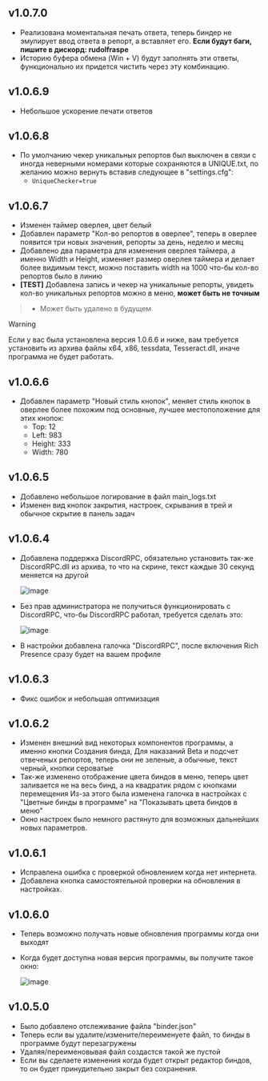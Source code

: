 ## v1.0.7.0
- Реализована моментальная печать ответа, теперь биндер не эмулирует ввод ответа в репорт, а вставляет его. **Если будут баги, пишите в дискорд: rudolfraspe**
- Историю буфера обмена (Win + V) будут заполнять эти ответы, функционально их придется чистить через эту комбинацию.  

## v1.0.6.9
- Небольшое ускорение печати ответов

## v1.0.6.8
- По умолчанию чекер уникальных репортов был выключен в связи с иногда неверными номерами которые сохраняются в UNIQUE.txt, по желанию можно вернуть вставив следующее в "settings.cfg":
  - `UniqueChecker=true`

## v1.0.6.7
- Изменен таймер оверлея, цвет белый
- Добавлен параметр "Кол-во репортов в оверлее", теперь в оверлее появится три новых значения, репорты за день, неделю и месяц
- Добавлено два параметра для изменения оверлея таймера, а именно Width и Height, изменяет размер оверлея таймера и делает более видимым текст, можно поставить width на 1000 что-бы кол-во репортов было в линию
- **[TEST]** Добавлена запись и чекер на уникальные репорты, увидеть кол-во уникальных репортов можно в меню, **может быть не точным**
>  - Может быть удалено в будущем

> [!WARNING]
> Если у вас была установлена версия 1.0.6.6 и ниже, вам требуется установить из архива файлы x64, x86, tessdata, Tesseract.dll, иначе программа не будет работать.

## v1.0.6.6
- Добавлен параметр "Новый стиль кнопок", меняет стиль кнопок в оверлее более похожим под основные, лучшее местоположение для этих кнопок:
  - Top: 12
  - Left: 983
  - Height: 333
  - Width: 780

## v1.0.6.5
- Добавлено небольшое логирование в файл main_logs.txt
- Изменен вид кнопок закрытия, настроек, скрывания в трей и обычное скрытие в панель задач

## v1.0.6.4
- Добавлена поддержка DiscordRPC, обязательно установить так-же DiscordRPC.dll из архива, то что на скрине, текст каждые 30 секунд меняется на другой

  ![image](https://github.com/user-attachments/assets/b396e235-c5a2-4c5d-8c52-8ce54bd579f3)
- Без прав администратора не получиться функционировать с DiscordRPC, что-бы DiscordRPC работал, требуется сделать это:

  ![image](https://github.com/user-attachments/assets/4d472923-2cce-4e6b-bcfa-8d559674bb92)
- В настройки добавлена галочка "DiscordRPC", после включения Rich Presence сразу будет на вашем профиле

## v1.0.6.3
- Фикс ошибок и небольшая оптимизация

## v1.0.6.2
- Изменен внешний вид некоторых компонентов программы, а именно кнопки Создания бинда, Для наказаний Beta и подсчет отвеченых репортов, теперь они не зеленые, а обычные, текст черный, кнопки сероватые
- Так-же изменено отображение цвета биндов в меню, теперь цвет заливается не на весь бинд, а на квадратик рядом с кнопками перемещения
  Из-за этого была изменена галочка в настройках с "Цветные бинды в программе" на "Показывать цвета биндов в меню"
- Окно настроек было немного растянуто для возможных дальнейших новых параметров.

## v1.0.6.1
- Исправлена ошибка с проверкой обновлением когда нет интернета.
- Добавлена кнопка самостоятельной проверки на обновления в настройках.

## v1.0.6.0
- Теперь возможно получать новые обновления программы когда они выходят
- Когда будет доступна новая версия программы, вы получите такое окно:
  
  ![image](https://github.com/FichiDi/Admin-binder-for-GTA-5-RP/assets/90341601/596b63df-a144-4a55-ad05-4ffca3da6e66)

## v1.0.5.0
- Было добавлено отслеживание файла "binder.json"
- Теперь если вы удалите/измените/переименуете файл, то бинды в программе будут перезагружены
- Удаляя/переименовывая файл создастся такой же пустой
- Если вы сделаете изменения когда будет открыт редактор биндов, то он будет принудительно закрыт без сохранения.
